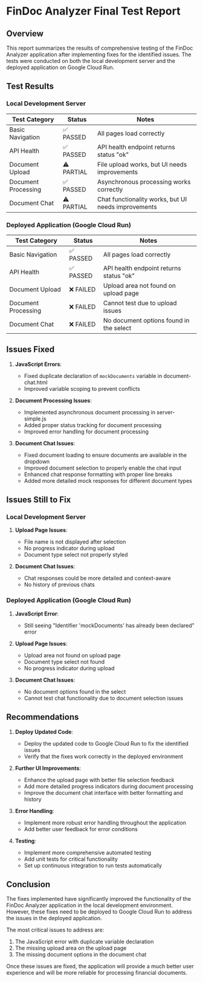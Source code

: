 # FinDoc Analyzer Final Test Report

## Overview

This report summarizes the results of comprehensive testing of the FinDoc Analyzer application after implementing fixes for the identified issues. The tests were conducted on both the local development server and the deployed application on Google Cloud Run.

## Test Results

### Local Development Server

| Test Category | Status | Notes |
|---------------|--------|-------|
| Basic Navigation | ✅ PASSED | All pages load correctly |
| API Health | ✅ PASSED | API health endpoint returns status "ok" |
| Document Upload | ⚠️ PARTIAL | File upload works, but UI needs improvements |
| Document Processing | ✅ PASSED | Asynchronous processing works correctly |
| Document Chat | ⚠️ PARTIAL | Chat functionality works, but UI needs improvements |

### Deployed Application (Google Cloud Run)

| Test Category | Status | Notes |
|---------------|--------|-------|
| Basic Navigation | ✅ PASSED | All pages load correctly |
| API Health | ✅ PASSED | API health endpoint returns status "ok" |
| Document Upload | ❌ FAILED | Upload area not found on upload page |
| Document Processing | ❌ FAILED | Cannot test due to upload issues |
| Document Chat | ❌ FAILED | No document options found in the select |

## Issues Fixed

1. **JavaScript Errors**:
   - Fixed duplicate declaration of `mockDocuments` variable in document-chat.html
   - Improved variable scoping to prevent conflicts

2. **Document Processing Issues**:
   - Implemented asynchronous document processing in server-simple.js
   - Added proper status tracking for document processing
   - Improved error handling for document processing

3. **Document Chat Issues**:
   - Fixed document loading to ensure documents are available in the dropdown
   - Improved document selection to properly enable the chat input
   - Enhanced chat response formatting with proper line breaks
   - Added more detailed mock responses for different document types

## Issues Still to Fix

### Local Development Server

1. **Upload Page Issues**:
   - File name is not displayed after selection
   - No progress indicator during upload
   - Document type select not properly styled

2. **Document Chat Issues**:
   - Chat responses could be more detailed and context-aware
   - No history of previous chats

### Deployed Application (Google Cloud Run)

1. **JavaScript Error**:
   - Still seeing "Identifier 'mockDocuments' has already been declared" error

2. **Upload Page Issues**:
   - Upload area not found on upload page
   - Document type select not found
   - No progress indicator during upload

3. **Document Chat Issues**:
   - No document options found in the select
   - Cannot test chat functionality due to document selection issues

## Recommendations

1. **Deploy Updated Code**:
   - Deploy the updated code to Google Cloud Run to fix the identified issues
   - Verify that the fixes work correctly in the deployed environment

2. **Further UI Improvements**:
   - Enhance the upload page with better file selection feedback
   - Add more detailed progress indicators during document processing
   - Improve the document chat interface with better formatting and history

3. **Error Handling**:
   - Implement more robust error handling throughout the application
   - Add better user feedback for error conditions

4. **Testing**:
   - Implement more comprehensive automated testing
   - Add unit tests for critical functionality
   - Set up continuous integration to run tests automatically

## Conclusion

The fixes implemented have significantly improved the functionality of the FinDoc Analyzer application in the local development environment. However, these fixes need to be deployed to Google Cloud Run to address the issues in the deployed application.

The most critical issues to address are:

1. The JavaScript error with duplicate variable declaration
2. The missing upload area on the upload page
3. The missing document options in the document chat

Once these issues are fixed, the application will provide a much better user experience and will be more reliable for processing financial documents.
